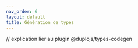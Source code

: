 ```yaml
---
nav_order: 6
layout: default
title: Génération de types
---
```


// explication lier au plugin @duplojs/types-codegen